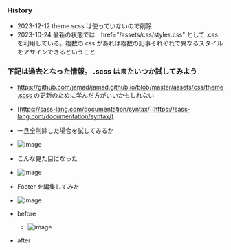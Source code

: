 <link rel="stylesheet" type="text/css" href="/assets/css/styles.css">

### History
* 2023-12-12 theme.scss は使っていないので削除
* 2023-10-24 最新の状態では　href="/assets/css/styles.css" として .css を利用している。複数の.css があれば複数の記事それぞれで異なるスタイルをアサインできるということ

### 下記は過去となった情報。 .scss はまたいつか試してみよう   
* https://github.com/jamad/jamad.github.io/blob/master/assets/css/theme.scss の更新のために学んだ方がいいかもしれない
* [https://sass-lang.com/documentation/syntax/](https://sass-lang.com/documentation/syntax/)

* 一旦全削除した場合を試してみるか
* ![image](https://github.com/jamad/jamad.github.io/assets/949913/01c1dacb-e626-4ee1-8b3c-f13438f77486)
* こんな見た目になった
* ![image](https://github.com/jamad/jamad.github.io/assets/949913/11446e49-d6dd-4fb5-98cb-5cdfb6318197)


* Footer を編集してみた
 * ![image](https://github.com/jamad/jamad.github.io/assets/949913/725fbd9c-13f6-46e9-b709-b64744f7c510)
* before
  * ![image](https://github.com/jamad/jamad.github.io/assets/949913/343357c6-0754-40ed-ab3a-48e88a04809d)
* after

